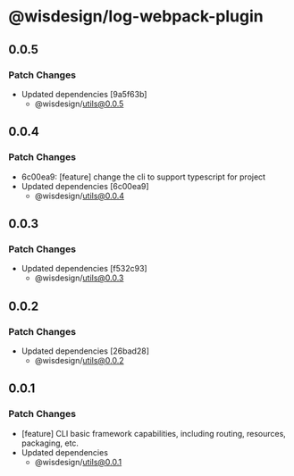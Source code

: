 # @wisdesign/log-webpack-plugin

## 0.0.5

### Patch Changes

- Updated dependencies [9a5f63b]
  - @wisdesign/utils@0.0.5

## 0.0.4

### Patch Changes

- 6c00ea9: [feature] change the cli to support typescript for project
- Updated dependencies [6c00ea9]
  - @wisdesign/utils@0.0.4

## 0.0.3

### Patch Changes

- Updated dependencies [f532c93]
  - @wisdesign/utils@0.0.3

## 0.0.2

### Patch Changes

- Updated dependencies [26bad28]
  - @wisdesign/utils@0.0.2

## 0.0.1

### Patch Changes

- [feature] CLI basic framework capabilities, including routing, resources, packaging, etc.
- Updated dependencies
  - @wisdesign/utils@0.0.1
